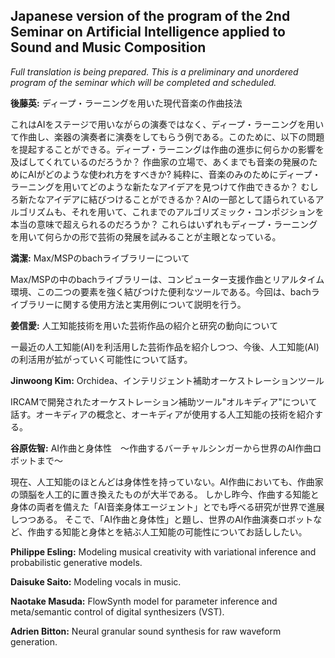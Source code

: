 <!---
render and export with https://md2pdf.netlify.com (https://www.markdowntopdf.com does not support japanese characters)
--->

## Japanese version of the program of the 2nd Seminar on Artificial Intelligence applied to Sound and Music Composition

*Full translation is being prepared. This is a preliminary and unordered program of the seminar which will be completed and scheduled.*

**後藤英:** ディープ・ラーニングを用いた現代音楽の作曲技法

これはAIをステージで用いながらの演奏ではなく、ディープ・ラーニングを用いて作曲し、楽器の演奏者に演奏をしてもらう例である。このために、以下の問題を提起することができる。ディープ・ラーニングは作曲の進歩に何らかの影響を及ばしてくれているのだろうか？ 作曲家の立場で、あくまでも音楽の発展のためにAIがどのような使われ方をすべきか? 純粋に、音楽のみのためにディープ・ラーニングを用いてどのような新たなアイデアを見つけて作曲できるか？ むしろ新たなアイデアに結びつけることができるか？AIの一部として語られているアルゴリズムも、それを用いて、これまでのアルゴリズミック・コンポジションを本当の意味で超えられるのだろうか？ これらはいずれもディープ・ラーニングを用いて何らかの形で芸術の発展を試みることが主眼となっている。

**満潔:** Max/MSPのbachライブラリーについて

Max/MSPの中のbachライブラリーは、コンピューター支援作曲とリアルタイム環境、この二つの要素を強く結びつけた便利なツールである。今回は、bachライブラリーに関する使用方法と実用例について説明を行う。

**姜信愛:** 人工知能技術を用いた芸術作品の紹介と研究の動向について

ー最近の人工知能(AI)を利活用した芸術作品を紹介しつつ、今後、人工知能(AI)の利活用が拡がっていく可能性について話す。

**Jinwoong Kim:** Orchidea、インテリジェント補助オーケストレーションツール

IRCAMで開発されたオーケストレーション補助ツール"オルキディア"について話す。オーキディアの概念と、オーキディアが使用する人工知能の技術を紹介する。

**谷原佐智:** AI作曲と身体性　〜作曲するバーチャルシンガーから世界のAI作曲ロボットまで〜

現在、人工知能のほとんどは身体性を持っていない。AI作曲においても、作曲家の頭脳を人工的に置き換えたものが大半である。
しかし昨今、作曲する知能と身体の両者を備えた「AI音楽身体エージェント」とでも呼べる研究が世界で進展しつつある。
そこで、「AI作曲と身体性」と題し、世界のAI作曲演奏ロボットなど、作曲する知能と身体とを結ぶ人工知能の可能性についてお話ししたい。

**Philippe Esling:** Modeling musical creativity with variational inference and probabilistic generative models.

**Daisuke Saito:** Modeling vocals in music.

**Naotake Masuda:** FlowSynth model for parameter inference and meta/semantic control of digital synthesizers (VST).

**Adrien Bitton:** Neural granular sound synthesis for raw waveform generation.
